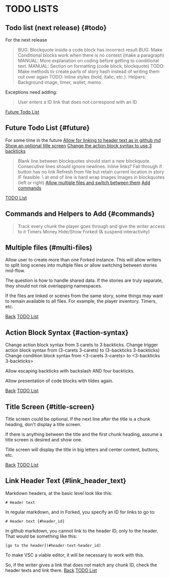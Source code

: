 # TODO LISTS

## Todo list (next release) {#todo}
For the next release
> BUG: Blockquote inside a code block has incorrect result
> BUG: Make Conditional blocks work when there is no context (make a paragraph)
> MANUAL: More explanation on coding before getting to conditional text.
> MANUAL: Section on formatting (code block, blockquote)
> TODO: Make methods to create parts of story hash instead of writing them out over again
> TODO: Inline styles (bold, italic, etc.).
> Helpers: Background image, timer, wallet, memo

Exceptions need adding:
> User enters a ID link that does not correspond with an ID

[Future Todo List](#future)

## Future Todo List {#future}

For some time in the future
[Allow for linking to header text as in github md](#link_header_text)
[Show an optional title screen](#title-screen)
[Change the action block syntax to use 3 backticks](#action-syntax)
> Blank line between blockquotes should start a new blockquote. Consecutive lines should ignore newlines.
> Inline links?
> Fall through if button has no link
> Refresh from file but retain current location in story IF feasible.
> \ at end of line is hard wrap
> Images
> Images in blockquotes (left or right)
[Allow multiple files and switch between them](#multi-files)
[Add commands](#commands)

[TODO List](#todo)

## Commands and Helpers to Add {#commands}
> Track every chunk the player goes through and give the writer access to it
> Timers
> Money
> Hide/Show Forked (& suspend interactivity)


## Multiple files (#multi-files)
Allow user to create more than one Forked instance. This will allow writers to split long scenes into multiple files or allow switching between stories mid-flow.

The question is how to handle shared data. If the stories are truly separate, they should not risk overlapping namespaces.

If the files are linked or scenes from the same story, some things may want to remain available to all files. For example, the player inventory. Timers, etc.

[Back](#future)
[TODO List](#todo)


## Action Block Syntax {#action-syntax}
Change action block syntax from 3 carets to 3 backticks.
Change trigger action block syntax from (3-carets 3-carets) to (3-backticks 3-backticks)
Change condition block syntax from <3-carets 3-carets> to <3-backticks 3-backticks>

Allow escaping backticks with backslash AND four backticks.

Allow presentation of code blocks with tildes again.

[Back](#future)
[TODO List](#todo)

## Title Screen {#title-screen}

Title screen could be optional. If the next line after the title is a chunk heading, don't display a title screen.

If there is anything between the title and the first chunk heading, assume a title screen is desired and show one.

Title screen will display the title in big letters and center content, buttons, etc.

[Back](#future)
[TODO List](#todo)

## Link Header Text {#link_header_text}

Markdown headers, at the basic level look like this:

```
# Header text
```

In regular markdown, and in Forked, you specify an ID for links to go to:
```
# Header text {#header_id}
```

In github markdown, you cannot link to the header ID, only to the header. That would be something like this:
```
[go to the header](#header-text-header_id)
```

To make VSC a viable editor, it will be necessary to work with this.

So, if the writer gives a link that does not match any chunk ID, check the header texts and link there.
[Back](#future)
[TODO List](#todo)
